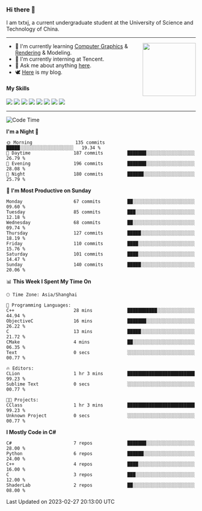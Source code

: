 ### Hi there 👋

I am txtxj, a current undergraduate student at the University of Science and Technology of China.

---

<img align="right" height="141" src="https://github-readme-stats.vercel.app/api?username=txtxj&theme=tokyonight&show_icons=true&count_private=true">

- 🌱 I'm currently learning [Computer Graphics](https://github.com/txtxj/GAMES101) & [Rendering](https://github.com/txtxj/GAMES202) & 
Modeling.
- 🐶 I'm currently interning at Tencent.
- 💬 Ask me about anything [here](https://github.com/txtxj/txtxj/issues).
- 🕊️ [Here](https://txtxj.top) is my blog.

#### My Skills

![](https://img.shields.io/badge/C%23-239120?logo=csharp&logoColor=fff)
![](https://img.shields.io/badge/Unity-000000?logo=unity&logoColor=fff)
![](https://img.shields.io/badge/Python-3e74a2?logo=python&logoColor=fff)
![](https://img.shields.io/badge/C++-65318e?logo=cplusplus&logoColor=fff)
![](https://img.shields.io/badge/C-5654a2?logo=c&logoColor=fff)
![](https://img.shields.io/badge/Blender-f5792a?logo=blender&logoColor=fff)
![](https://img.shields.io/badge/OpenJDK-ffffff?logo=openjdk&logoColor=000)
![](https://img.shields.io/badge/SQL-cc2927?logo=microsoftsqlserver&logoColor=fff)

---

<!--START_SECTION:waka-->
![Code Time](http://img.shields.io/badge/Code%20Time-662%20hrs%2031%20mins-blue)

**I'm a Night 🦉** 

```text
🌞 Morning                135 commits         █████░░░░░░░░░░░░░░░░░░░░   19.34 % 
🌆 Daytime                187 commits         ███████░░░░░░░░░░░░░░░░░░   26.79 % 
🌃 Evening                196 commits         ███████░░░░░░░░░░░░░░░░░░   28.08 % 
🌙 Night                  180 commits         ██████░░░░░░░░░░░░░░░░░░░   25.79 % 
```
📅 **I'm Most Productive on Sunday** 

```text
Monday                   67 commits          ██░░░░░░░░░░░░░░░░░░░░░░░   09.60 % 
Tuesday                  85 commits          ███░░░░░░░░░░░░░░░░░░░░░░   12.18 % 
Wednesday                68 commits          ██░░░░░░░░░░░░░░░░░░░░░░░   09.74 % 
Thursday                 127 commits         █████░░░░░░░░░░░░░░░░░░░░   18.19 % 
Friday                   110 commits         ████░░░░░░░░░░░░░░░░░░░░░   15.76 % 
Saturday                 101 commits         ████░░░░░░░░░░░░░░░░░░░░░   14.47 % 
Sunday                   140 commits         █████░░░░░░░░░░░░░░░░░░░░   20.06 % 
```


📊 **This Week I Spent My Time On** 

```text
🕑︎ Time Zone: Asia/Shanghai

💬 Programming Languages: 
C++                      28 mins             ███████████░░░░░░░░░░░░░░   44.94 % 
ObjectiveC               16 mins             ███████░░░░░░░░░░░░░░░░░░   26.22 % 
C                        13 mins             █████░░░░░░░░░░░░░░░░░░░░   21.72 % 
CMake                    4 mins              ██░░░░░░░░░░░░░░░░░░░░░░░   06.35 % 
Text                     0 secs              ░░░░░░░░░░░░░░░░░░░░░░░░░   00.77 % 

🔥 Editors: 
CLion                    1 hr 3 mins         █████████████████████████   99.23 % 
Sublime Text             0 secs              ░░░░░░░░░░░░░░░░░░░░░░░░░   00.77 % 

🐱‍💻 Projects: 
CClass                   1 hr 3 mins         █████████████████████████   99.23 % 
Unknown Project          0 secs              ░░░░░░░░░░░░░░░░░░░░░░░░░   00.77 % 
```

**I Mostly Code in C#** 

```text
C#                       7 repos             ███████░░░░░░░░░░░░░░░░░░   28.00 % 
Python                   6 repos             ██████░░░░░░░░░░░░░░░░░░░   24.00 % 
C++                      4 repos             ████░░░░░░░░░░░░░░░░░░░░░   16.00 % 
C                        3 repos             ███░░░░░░░░░░░░░░░░░░░░░░   12.00 % 
ShaderLab                2 repos             ██░░░░░░░░░░░░░░░░░░░░░░░   08.00 % 
```




 Last Updated on 2023-02-27 20:13:00 UTC
<!--END_SECTION:waka-->
